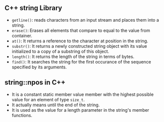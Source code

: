 
## C++ string Library
* `getline()`: reads characters from an input stream and places them into a string.
* `erase()`: Erases all elements that compare to equal to the value from container.
* `at()`: It returns a reference to the character at position in the string.
* `substr()`: It returns a newly constructed string object with its value initialized to a copy of a substring of this object.
* `length()`: It returns the length of the string in terms of bytes.
* `find()`: It searches the string for the first occurance of the sequence specified by its arguments.

## string::npos in C++
* It is a constant static member value member with the highest possible value for an element of type `size_t`.
* It actually means until the end of the string.
* It is used as the value for a length parameter in the string's member functions.
